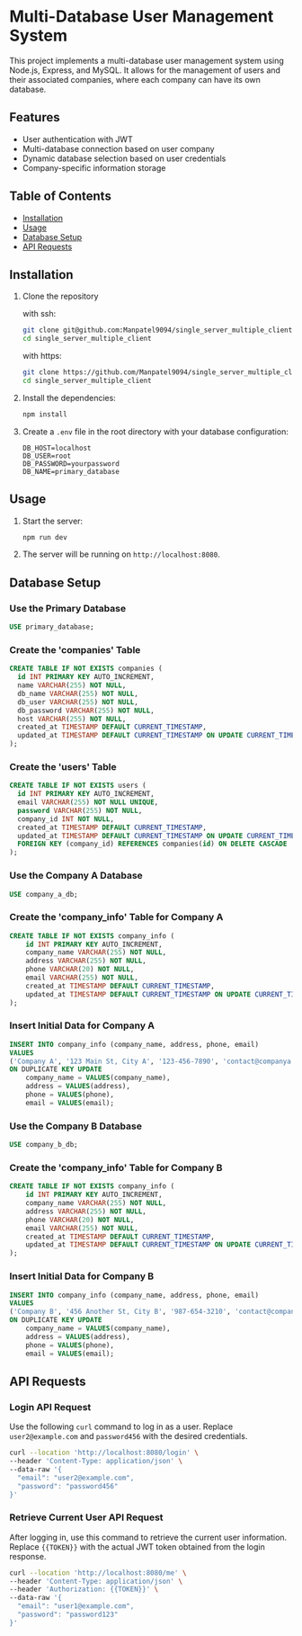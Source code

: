 # Multi-Database User Management System

This project implements a multi-database user management system using Node.js, Express, and MySQL. It allows for the management of users and their associated companies, where each company can have its own database.

## Features

- User authentication with JWT
- Multi-database connection based on user company
- Dynamic database selection based on user credentials
- Company-specific information storage

## Table of Contents

- [Installation](#installation)
- [Usage](#usage)
- [Database Setup](#database-setup)
- [API Requests](#api-requests)

## Installation

1. Clone the repository
   
   with ssh:
   ```bash
   git clone git@github.com:Manpatel9094/single_server_multiple_client.git
   cd single_server_multiple_client
   ```

   with https:
   ```bash
   git clone https://github.com/Manpatel9094/single_server_multiple_client.git
   cd single_server_multiple_client
   ```

2. Install the dependencies:
   ```bash
   npm install
   ```

3. Create a `.env` file in the root directory with your database configuration:
   ```env
   DB_HOST=localhost
   DB_USER=root
   DB_PASSWORD=yourpassword
   DB_NAME=primary_database
   ```

## Usage

1. Start the server:
   ```bash
   npm run dev
   ```

2. The server will be running on `http://localhost:8080`.

## Database Setup

### Use the Primary Database

```sql
USE primary_database;
```

### Create the 'companies' Table

```sql
CREATE TABLE IF NOT EXISTS companies (
  id INT PRIMARY KEY AUTO_INCREMENT,
  name VARCHAR(255) NOT NULL,
  db_name VARCHAR(255) NOT NULL,
  db_user VARCHAR(255) NOT NULL,
  db_password VARCHAR(255) NOT NULL,
  host VARCHAR(255) NOT NULL,
  created_at TIMESTAMP DEFAULT CURRENT_TIMESTAMP,
  updated_at TIMESTAMP DEFAULT CURRENT_TIMESTAMP ON UPDATE CURRENT_TIMESTAMP
);
```

### Create the 'users' Table

```sql
CREATE TABLE IF NOT EXISTS users (
  id INT PRIMARY KEY AUTO_INCREMENT,
  email VARCHAR(255) NOT NULL UNIQUE,
  password VARCHAR(255) NOT NULL,
  company_id INT NOT NULL,
  created_at TIMESTAMP DEFAULT CURRENT_TIMESTAMP,
  updated_at TIMESTAMP DEFAULT CURRENT_TIMESTAMP ON UPDATE CURRENT_TIMESTAMP,
  FOREIGN KEY (company_id) REFERENCES companies(id) ON DELETE CASCADE
);
```

### Use the Company A Database

```sql
USE company_a_db;
```

### Create the 'company_info' Table for Company A

```sql
CREATE TABLE IF NOT EXISTS company_info (
    id INT PRIMARY KEY AUTO_INCREMENT,
    company_name VARCHAR(255) NOT NULL,
    address VARCHAR(255) NOT NULL,
    phone VARCHAR(20) NOT NULL,
    email VARCHAR(255) NOT NULL,
    created_at TIMESTAMP DEFAULT CURRENT_TIMESTAMP,
    updated_at TIMESTAMP DEFAULT CURRENT_TIMESTAMP ON UPDATE CURRENT_TIMESTAMP
);
```

### Insert Initial Data for Company A

```sql
INSERT INTO company_info (company_name, address, phone, email)
VALUES
('Company A', '123 Main St, City A', '123-456-7890', 'contact@companya.com')
ON DUPLICATE KEY UPDATE
    company_name = VALUES(company_name),
    address = VALUES(address),
    phone = VALUES(phone),
    email = VALUES(email);
```

### Use the Company B Database

```sql
USE company_b_db;
```

### Create the 'company_info' Table for Company B

```sql
CREATE TABLE IF NOT EXISTS company_info (
    id INT PRIMARY KEY AUTO_INCREMENT,
    company_name VARCHAR(255) NOT NULL,
    address VARCHAR(255) NOT NULL,
    phone VARCHAR(20) NOT NULL,
    email VARCHAR(255) NOT NULL,
    created_at TIMESTAMP DEFAULT CURRENT_TIMESTAMP,
    updated_at TIMESTAMP DEFAULT CURRENT_TIMESTAMP ON UPDATE CURRENT_TIMESTAMP
);
```

### Insert Initial Data for Company B

```sql
INSERT INTO company_info (company_name, address, phone, email)
VALUES
('Company B', '456 Another St, City B', '987-654-3210', 'contact@companyb.com')
ON DUPLICATE KEY UPDATE
    company_name = VALUES(company_name),
    address = VALUES(address),
    phone = VALUES(phone),
    email = VALUES(email);
```

## API Requests

### Login API Request

Use the following `curl` command to log in as a user. Replace `user2@example.com` and `password456` with the desired credentials.

```bash
curl --location 'http://localhost:8080/login' \
--header 'Content-Type: application/json' \
--data-raw '{
  "email": "user2@example.com",
  "password": "password456"
}'
```

### Retrieve Current User API Request

After logging in, use this command to retrieve the current user information. Replace `{{TOKEN}}` with the actual JWT token obtained from the login response.

```bash
curl --location 'http://localhost:8080/me' \
--header 'Content-Type: application/json' \
--header 'Authorization: {{TOKEN}}' \
--data-raw '{
  "email": "user1@example.com",
  "password": "password123"
}'
```

